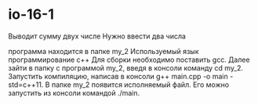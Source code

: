 # io-16-1
Выводит сумму двух числе
Нужно ввести два числа

программа находится в папке my_2
Используемый язык программирование c++
Для сборки необходимо  поставить gcc. Далее зайти в папку с программой my_2, введя в консоли команду cd my_2. Запустить компиляцию, написав в консоли g++ main.cpp -o main -std=c++11.  В папке my_2 появится исполняемый файл. Его можно запустить из консоли командой ./main.
